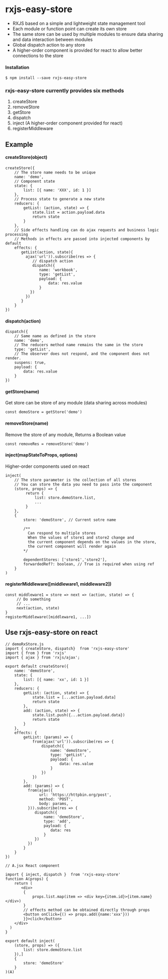# rxjs-easy-store
	
- RXJS based on a simple and lightweight state management tool
- Each module or function point can create its own store
- The same store can be used by multiple modules to ensure data sharing and data interaction between modules
- Global dispatch action to any store
- A higher-order component is provided for react to allow better connections to the store
#### Installation ####

```
$ npm install --save rxjs-easy-store
```


### rxjs-easy-store currently provides six methods ###

1. createStore
1. removeStore
1. getStore
1. dispatch
1. inject (A higher-order component provided for react)
1. registerMiddleware 

## Example
#### createStore(object) ####

	createStore({
        // The store name needs to be unique
	    name: 'demo',
	    // Component state
	    state: {
	        list: [{ name: 'XXX', id: 1 }]
	    },
	    // Process state to generate a new state
	    reducers: {
	        getList: (action, state) => {
	            state.list = action.payload.data
	            return state
	        }
	    },
	    // Side effects handling can do ajax requests and business logic processing
        // Methods in effects are passed into injected components by default
	    effects: {
           getList(action, state){
             ajax('url')).subscribe(res => {
                // dispatch action
                dispatch({
                   name: 'workbook',
                   type: 'getList',
                   payload: {
                       data: res.value
                   }
               })
             })
           }
        }
    })



#### dispatch(action) ####

	dispatch({
        // Same name as defined in the store
        name: 'demo', 
        // The reducers method name remains the same in the store
        type: 'getList',
        // The observer does not respond, and the component does not render.
        suspens: true,
        payload: {
            data: res.value
        }
    })

#### getStore(name) ####
Get store can be store of any module (data sharing across modules)

	const demoStore = getStore('demo')

#### removeStore(name) ####
Remove the store of any module, Returns a Boolean value

	const removeRes = removeStore('demo')

#### inject(mapStateToProps, options) ####
Higher-order components used on react

	inject(
		// The store parameter is the collection of all stores
		// You can store the data you need to pass into the component
		(store, props) => {
             return {
                 list: store.demoStore.list,
                 ...
             }
        },
        {
            store: 'demoStore', // Current sotre name

            /**
              Can respond to multiple stores
              When the values of store1 and store2 change and 
              the current component depends on the values in the store, 
              the current component will render again 
            */ 

            dependentStores: ['store1','store2'],
            forwardedRef?: boolean, // True is required when using ref
        }
	)

#### registerMiddleware([middleware1, middleware2]) ####
    const middleware1 = store => next => (action, state) => {
         // Do something
         // ...
         next(action, state)
    }
    registerMiddleware([middleware1, ...])

## Use rxjs-easy-store on react ##


	// demoRxStore.js
	import { createStore, dispatch}  from 'rxjs-easy-store'
	import { from } from 'rxjs'
	import { ajax } from 'rxjs/ajax';

	export default createStore({
	    name: 'demoStore',
	    state: {
	        list: [{ name: 'xx', id: 1 }]
	    },
	    reducers: {
	        getList: (action, state) => {
	            state.list = [...action.payload.data]
	            return state
	        },
	        add: (action, state) => {
	            state.list.push({...action.payload.data})
	            return state
	        }
	    }, 
	    effects: {
	        getList: (params) => {
	            from(ajax('url')).subscribe(res => {
	                dispatch({
	                    name: 'demoStore',
	                    type: 'getList',
	                    payload: {
	                        data: res.value
	                    }
	                })
	            })
	        },
	        add: (params) => {
              from(ajax({
                   url: 'https://httpbin.org/post',
                   method: 'POST',
                   body: params,
              })).subscribe(res => {
                 dispatch({
                     name: 'demoStore',
                     type: 'add',
                     payload: {
                        data: res
                     }
                 })
              })
            }
	    }
	})
	
	// A.jsx React component
	
	import { inject, dispatch }  from 'rxjs-easy-store'
	function A(props) {
        return (
           <div>
            {
                props.list.map(item => <div key={item.id}>{item.name}</div>)
            }
            // effects method can be obtained directly through props
            <button onClick={() => props.add({name:'xxx'}))
            }}>click</button>
        </div>
      )
    }
	
	export default inject(
        (store, props) => ({
            list: store.demoStore.list
        }),]
        {
            store: 'demoStore'
        }
    )(A)
	

